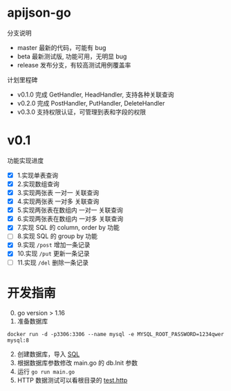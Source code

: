 # apijson-go

分支说明
- master 最新的代码，可能有 bug
- beta 最新测试版, 功能可用，无明显 bug
- release 发布分支，有较高测试用例覆盖率

计划里程碑
- v0.1.0 完成 GetHandler, HeadHandler, 支持各种关联查询
- v0.2.0 完成 PostHandler, PutHandler, DeleteHandler
- v0.3.0 支持权限认证，可管理到表和字段的权限

# v0.1
功能实现进度
- [x] 1.实现单表查询
- [x] 2.实现数组查询
- [x] 3.实现两张表 一对一 关联查询
- [x] 4.实现两张表 一对多 关联查询
- [x] 5.实现两张表在数组内 一对一 关联查询
- [x] 6.实现两张表在数组内 一对多 关联查询
- [x] 7.实现 SQL 的 column, order by 功能
- [ ] 8.实现 SQL 的 group by 功能
- [x] 9.实现 `/post` 增加一条记录
- [x] 10.实现 `/put` 更新一条记录
- [ ] 11.实现 `/del` 删除一条记录

# 开发指南
0. go version > 1.16
1. 准备数据库
```shell
docker run -d -p3306:3306 --name mysql -e MYSQL_ROOT_PASSWORD=1234qwer  mysql:8
```
2. 创建数据库，导入 [SQL](https://gitee.com/tomyang1898/APIJSON-Demo/blob/master/MySQL/sys.sql)
3. 根据数据库参数修改 main.go 的 db.Init 参数
4. 运行 `go run main.go`
5. HTTP 数据测试可以看根目录的 [test.http](https://gitee.com/tiangao/apijson-go/blob/master/test.http)
